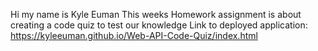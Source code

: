 Hi my name is Kyle Euman 
This weeks Homework assignment is about creating a code quiz to test our knowledge
Link to deployed application: https://kyleeuman.github.io/Web-API-Code-Quiz/index.html

